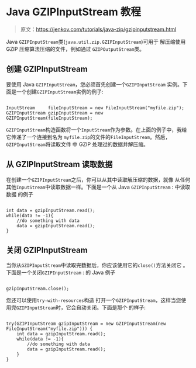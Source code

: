 # Java GZIPInputStream 教程

> 原文：<https://jenkov.com/tutorials/java-zip/gzipinputstream.html>

Java `GZIPInputStream`类(`java.util.zip.GZIPInputStream`)可用于 解压缩使用 GZIP 压缩算法压缩的文件，例如通过 `GZIPOutputStream`类。

## 创建 GZIPInputStream

要使用 Java `GZIPInputStream`，您必须首先创建一个`GZIPInputStream` 实例。下面是一个创建`GZIPInputStream`实例的例子:

```

InputStream     fileInputStream = new FileInputStream("myfile.zip");
GZIPInputStream gzipInputStream = new GZIPInputStream(fileInputStream);

```

`GZIPInputStream`构造函数将一个`InputStream`作为参数。在上面的例子中，我给它传递了一个连接到名为 `myfile.zip`的文件的`FileInputStream`。然后，`GZIPInputStream`将读取文件 中 GZIP 处理过的数据并解压缩。

## 从 GZIPInputStream 读取数据

在创建一个`GZIPInputStream`之后，你可以从其中读取解压缩的数据，就像 从任何其他`InputStream`中读取数据一样。下面是一个从 Java `GZIPInputStream` : 中读取数据 的例子

```

int data = gzipInputStream.read();
while(data != -1){
    //do something with data
    data = gzipInputStream.read();
}

```

## 关闭 GZIPInputStream

当你从`GZIPInputStream`中读取完数据后，你应该使用它的`close()`方法关闭它 。下面是一个关闭`GZIPInputStream` : 的 Java 例子

```

gzipInputStream.close();

```

您还可以使用`try-with-resources`构造 打开一个`GZIPInputStream`，这样当您使用完`GZIPInputStream`时，它会自动关闭。下面是那个 的样子:

```

try(GZIPInputStream gzipInputStream = new GZIPInputStream(new FileInputStream("myfile.zip"))) {
    int data = gzipInputStream.read();
    while(data != -1){
        //do something with data
        data = gzipInputStream.read();
    }
}

```